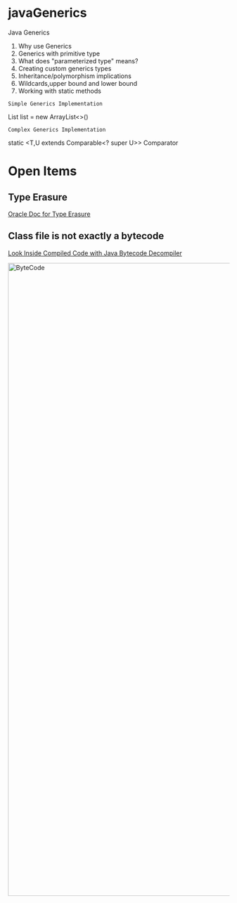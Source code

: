 # javaGenerics
Java Generics
1. Why use Generics
2. Generics with primitive type
3. What does "parameterized type" means?
4. Creating custom generics types
5. Inheritance/polymorphism implications
6. Wildcards,upper bound and lower bound
7. Working with static methods

``Simple Generics Implementation``

List<String> list = new ArrayList<>()

``Complex Generics Implementation``

static <T,U extends Comparable<? super U>>
Comparator<T>

# Open Items 
## Type Erasure 
   [Oracle Doc for Type Erasure](https://docs.oracle.com/javase/tutorial/java/generics/erasure.html)
   
## Class file is not exactly a bytecode
   [Look Inside Compiled Code with Java Bytecode Decompiler](https://blog.jetbrains.com/idea/2020/03/java-bytecode-decompiler/#:~:text=Open%20the%20necessary%20.,Bytecode%20Viewer%20plugin%20is%20enabled.)

<img width="1440" alt="ByteCode" src="https://user-images.githubusercontent.com/26598629/213910120-24f9ac38-019b-47cd-89c1-dfddbf31265b.png">


